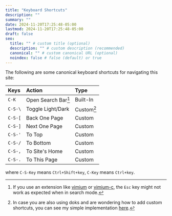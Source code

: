 ```yaml
---
title: "Keyboard Shortcuts"
description: ""
summary: ""
date: 2024-11-20T17:25:48-05:00
lastmod: 2024-11-20T17:25:48-05:00
draft: false
seo:
  title: "" # custom title (optional)
  description: "" # custom description (recommended)
  canonical: "" # custom canonical URL (optional)
  noindex: false # false (default) or true
---
```


The following are some canonical keyboard shortcuts for navigating this site:

| Keys    | Action              | Type       |
| :------ | :------------------ | :--------- |
| `C-K`   | Open Search Bar[^1] | Built-In   |
| `C-S-\` | Toggle Light/Dark   | Custom[^2] |
| `C-S-[` | Back One Page       | Custom     |
| `C-S-]` | Next One Page       | Custom     |
| `C-S-'` | To Top              | Custom     |
| `C-S-/` | To Bottom           | Custom     |
| `C-S-,` | To Site's Home      | Custom     |
| `C-S-.` | To This Page        | Custom     |

where `C-S-Key` means `Ctrl+Shift+key`, `C-Key` means `Ctrl+key`.

[^1]: If you use an extension like [vimium](https://github.com/philc/vimium) or [vimium-c](https://github.com/gdh1995/vimium-c), the `Esc` key might not work as expected when in search mode.

[^2]: In case you are also using doks and are wondering how to add custom shortcuts, you can see my simple implementation [here](https://github.com/ZebraAlgebra/portfolio-website/blob/main/layouts/partials/head/script-header.html).
